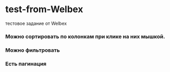 # test-from-Welbex
тестовое задание от Welbex

### Можно сортировать по колонкам при клике на них мышкой. 
### Можно фильтровать
### Есть пагинация
